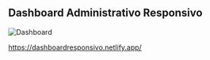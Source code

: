 ## Dashboard Administrativo Responsivo

![Dashboard](https://user-images.githubusercontent.com/88558377/202528922-d0298a45-4aae-4927-a23e-0a1d9e23b583.PNG)

https://dashboardresponsivo.netlify.app/
